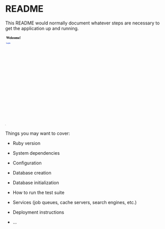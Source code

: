 # README

This README would normally document whatever steps are necessary to get the
application up and running.

![Walkthrough](Hnet-image.gif)

Things you may want to cover:

* Ruby version

* System dependencies

* Configuration

* Database creation

* Database initialization

* How to run the test suite

* Services (job queues, cache servers, search engines, etc.)

* Deployment instructions

* ...
